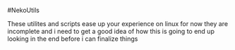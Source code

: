 #NekoUtils

These utilites and scripts ease up your experience on linux
for now they are incomplete and i need to get a good idea of how this is going to end up looking in the end before i can finalize things
